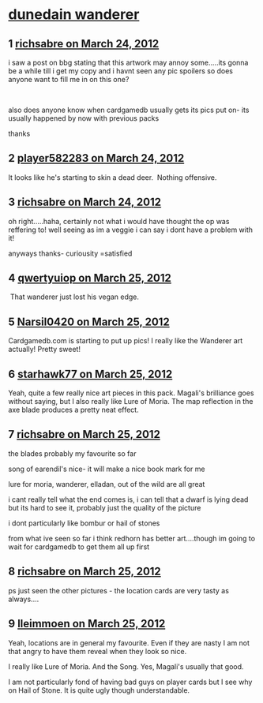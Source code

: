 # [dunedain wanderer](https://community.fantasyflightgames.com/topic/62286-dunedain-wanderer/)

## 1 [richsabre on March 24, 2012](https://community.fantasyflightgames.com/topic/62286-dunedain-wanderer/?do=findComment&comment=609800)

i saw a post on bbg stating that this artwork may annoy some.....its gonna be a while till i get my copy and i havnt seen any pic spoilers so does anyone want to fill me in on this one?

 

also does anyone know when cardgamedb usually gets its pics put on- its usually happened by now with previous packs

thanks

## 2 [player582283 on March 24, 2012](https://community.fantasyflightgames.com/topic/62286-dunedain-wanderer/?do=findComment&comment=609807)

It looks like he's starting to skin a dead deer.  Nothing offensive.

## 3 [richsabre on March 24, 2012](https://community.fantasyflightgames.com/topic/62286-dunedain-wanderer/?do=findComment&comment=609809)

oh right.....haha, certainly not what i would have thought the op was reffering to! well seeing as im a veggie i can say i dont have a problem with it!

anyways thanks- curiousity =satisfied

## 4 [qwertyuiop on March 25, 2012](https://community.fantasyflightgames.com/topic/62286-dunedain-wanderer/?do=findComment&comment=609833)

 That wanderer just lost his vegan edge.

## 5 [Narsil0420 on March 25, 2012](https://community.fantasyflightgames.com/topic/62286-dunedain-wanderer/?do=findComment&comment=609843)

Cardgamedb.com is starting to put up pics! I really like the Wanderer art actually! Pretty sweet!

## 6 [starhawk77 on March 25, 2012](https://community.fantasyflightgames.com/topic/62286-dunedain-wanderer/?do=findComment&comment=609858)

Yeah, quite a few really nice art pieces in this pack. Magali's brilliance goes without saying, but I also really like Lure of Moria. The map reflection in the axe blade produces a pretty neat effect. 

## 7 [richsabre on March 25, 2012](https://community.fantasyflightgames.com/topic/62286-dunedain-wanderer/?do=findComment&comment=609886)

the blades probably my favourite so far

song of earendil's nice- it will make a nice book mark for me

lure for moria, wanderer, elladan, out of the wild are all great

i cant really tell what the end comes is, i can tell that a dwarf is lying dead but its hard to see it, probably just the quality of the picture

i dont particularly like bombur or hail of stones

from what ive seen so far i think redhorn has better art....though im going to wait for cardgamedb to get them all up first

## 8 [richsabre on March 25, 2012](https://community.fantasyflightgames.com/topic/62286-dunedain-wanderer/?do=findComment&comment=609946)

ps just seen the other pictures - the location cards are very tasty as always....

## 9 [lleimmoen on March 25, 2012](https://community.fantasyflightgames.com/topic/62286-dunedain-wanderer/?do=findComment&comment=609965)

Yeah, locations are in general my favourite. Even if they are nasty I am not that angry to have them reveal when they look so nice.

I really like Lure of Moria. And the Song. Yes, Magali's usually that good.

I am not particularly fond of having bad guys on player cards but I see why on Hail of Stone. It is quite ugly though understandable.

